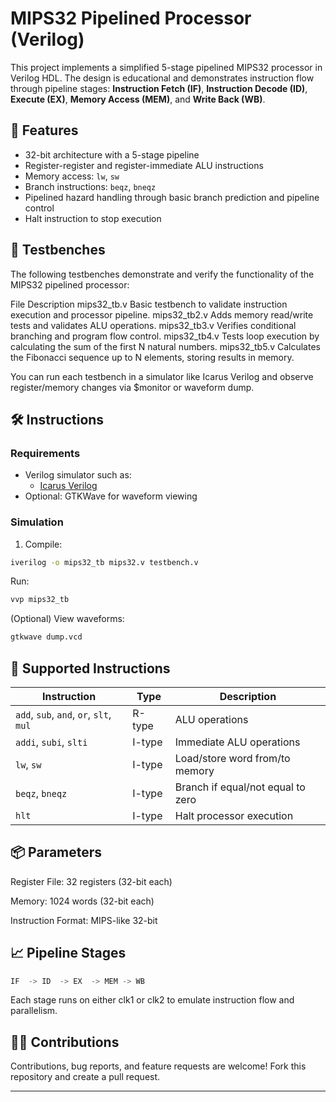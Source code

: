 # MIPS32 Pipelined Processor (Verilog)

This project implements a simplified 5-stage pipelined MIPS32 processor in Verilog HDL. The design is educational and demonstrates instruction flow through pipeline stages: **Instruction Fetch (IF)**, **Instruction Decode (ID)**, **Execute (EX)**, **Memory Access (MEM)**, and **Write Back (WB)**.

## 📌 Features

- 32-bit architecture with a 5-stage pipeline
- Register-register and register-immediate ALU instructions
- Memory access: `lw`, `sw`
- Branch instructions: `beqz`, `bneqz`
- Pipelined hazard handling through basic branch prediction and pipeline control
- Halt instruction to stop execution

## 🧪 Testbenches
The following testbenches demonstrate and verify the functionality of the MIPS32 pipelined processor:

File	Description
mips32_tb.v	Basic testbench to validate instruction execution and processor pipeline.
mips32_tb2.v	Adds memory read/write tests and validates ALU operations.
mips32_tb3.v	Verifies conditional branching and program flow control.
mips32_tb4.v	Tests loop execution by calculating the sum of the first N natural numbers.
mips32_tb5.v	Calculates the Fibonacci sequence up to N elements, storing results in memory.

You can run each testbench in a simulator like Icarus Verilog and observe register/memory changes via $monitor or waveform dump.


## 🛠️ Instructions

### Requirements

- Verilog simulator such as:
  - [Icarus Verilog](http://iverilog.icarus.com/)
- Optional: GTKWave for waveform viewing

### Simulation

1. Compile:

```sh
iverilog -o mips32_tb mips32.v testbench.v
```

Run:

```sh
vvp mips32_tb
```

(Optional) View waveforms:

```sh
gtkwave dump.vcd
```

## 🧪 Supported Instructions

| Instruction                             | Type   | Description                          |
|-----------------------------------------|--------|--------------------------------------|
| `add`, `sub`, `and`, `or`, `slt`, `mul` | R-type | ALU operations                       |
| `addi`, `subi`, `slti`                  | I-type | Immediate ALU operations             |
| `lw`, `sw`                              | I-type | Load/store word from/to memory       |
| `beqz`, `bneqz`                         | I-type | Branch if equal/not equal to zero    |
| `hlt`                                   | I-type | Halt processor execution             |


## 📦 Parameters
Register File: 32 registers (32-bit each)

Memory: 1024 words (32-bit each)

Instruction Format: MIPS-like 32-bit

## 📈 Pipeline Stages
```rust
IF  -> ID  -> EX  -> MEM -> WB
```
Each stage runs on either clk1 or clk2 to emulate instruction flow and parallelism.


## 🙋‍♂️ Contributions
Contributions, bug reports, and feature requests are welcome! Fork this repository and create a pull request.

---

